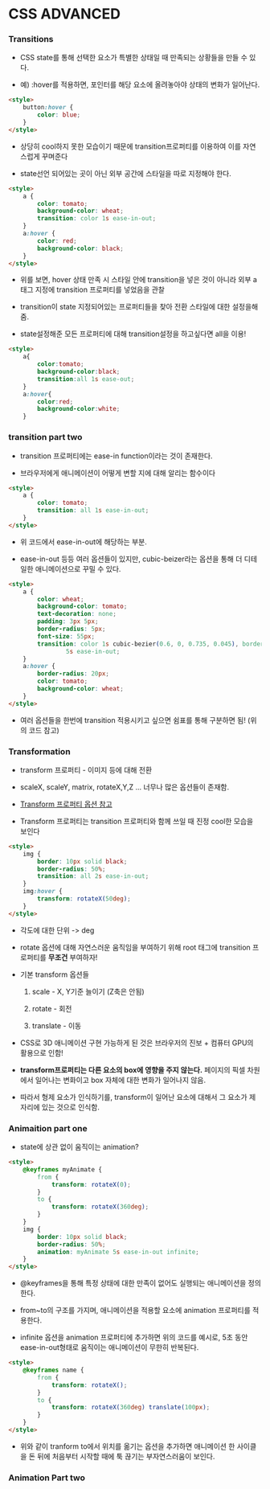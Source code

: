 # CSS ADVANCED

### Transitions

-   CSS state를 통해 선택한 요소가 특별한 상태일 때 만족되는 상황들을 만들 수 있다.

-   예) :hover를 적용하면, 포인터를 해당 요소에 올려놓아야 상태의 변화가 일어난다.

```html
<style>
    button:hover {
        color: blue;
    }
</style>
```

-   상당히 cool하지 못한 모습이기 때문에 transition프로퍼티를 이용하여 이를 자연스럽게 꾸며준다

-   state선언 되어있는 곳이 아닌 외부 공간에 스타일을 따로 지정해야 한다.

```html
<style>
    a {
        color: tomato;
        background-color: wheat;
        transition: color 1s ease-in-out;
    }
    a:hover {
        color: red;
        background-color: black;
    }
</style>
```

-   위를 보면, hover 상태 만족 시 스타일 안에 transition을 넣은 것이 아니라 외부 a 태그 지정에 transition 프로퍼티를 넣었음을 관찰

-   transition이 state 지정되어있는 프로퍼티들을 찾아 전환 스타일에 대한 설정을해줌.

-   state설정해준 모든 프로퍼티에 대해 transition설정을 하고싶다면 all을 이용!

```html
<style>
    a{
        color:tomato;
        background-color:black;
        transition:all 1s ease-out;
    }
    a:hover{
        color:red;
        background-color:white;
    }
```

### transition part two

-   transition 프로퍼티에는 ease-in function이라는 것이 존재한다.

-   브라우저에게 애니메이션이 어떻게 변할 지에 대해 알리는 함수이다

```html
<style>
    a {
        color: tomato;
        transition: all 1s ease-in-out;
    }
</style>
```

-   위 코드에서 ease-in-out에 해당하는 부분.

-   ease-in-out 등등 여러 옵션들이 있지만, cubic-beizer라는 옵션을 통해 더 디테일한 애니메이션으로 꾸밀 수 있다.

```html
<style>
    a {
        color: wheat;
        background-color: tomato;
        text-decoration: none;
        padding: 3px 5px;
        border-radius: 5px;
        font-size: 55px;
        transition: color 1s cubic-bezier(0.6, 0, 0.735, 0.045), border-radius
                5s ease-in-out;
    }
    a:hover {
        border-radius: 20px;
        color: tomato;
        background-color: wheat;
    }
</style>
```

-   여러 옵션들을 한번에 transition 적용시키고 싶으면 쉼표를 통해 구분하면 됨! (위의 코드 참고)

### Transformation

-   transform 프로퍼티 - 이미지 등에 대해 전환

-   scaleX, scaleY, matrix, rotateX,Y,Z ... 너무나 많은 옵션들이 존재함.

-   [Transform 프로퍼티 옵션 참고](https://developer.mozilla.org/ko/docs/Web/CSS/transform)

-   Transform 프로퍼티는 transition 프로퍼티와 함께 쓰일 때 진정 cool한 모습을 보인다

```html
<style>
    img {
        border: 10px solid black;
        border-radius: 50%;
        transition: all 2s ease-in-out;
    }
    img:hover {
        transform: rotateX(50deg);
    }
</style>
```

-   각도에 대한 단위 -> deg

-   rotate 옵션에 대해 자연스러운 움직임을 부여하기 위해 root 태그에 transition 프로퍼티를 **무조건** 부여하자!

-   기본 transform 옵션들

    1. scale - X, Y기준 늘이기 (Z축은 안됨)

    2. rotate - 회전

    3. translate - 이동

-   CSS로 3D 애니메이션 구현 가능하게 된 것은 브라우저의 진보 + 컴퓨터 GPU의 활용으로 인함!

-   **transform프로퍼티는 다른 요소의 box에 영향을 주지 않는다.** 페이지의 픽셀 차원에서 일어나는 변화이고 box 자체에 대한 변화가 일어나지 않음.

-   따라서 형제 요소가 인식하기를, transform이 일어난 요소에 대해서 그 요소가 제자리에 있는 것으로 인식함.

### Animaition part one

-   state에 상관 없이 움직이는 animation?

```html
<style>
    @keyframes myAnimate {
        from {
            transform: rotateX(0);
        }
        to {
            transform: rotateX(360deg);
        }
    }
    img {
        border: 10px solid black;
        border-radius: 50%;
        animation: myAnimate 5s ease-in-out infinite;
    }
</style>
```

-   @keyframes을 통해 특정 상태에 대한 만족이 없어도 실행되는 애니메이션을 정의한다.

-   from~to의 구조를 가지며, 애니메이션을 적용할 요소에 animation 프로퍼티를 적용한다.

-   infinite 옵션을 animation 프로퍼티에 추가하면 위의 코드를 예시로, 5초 동안 ease-in-out형태로 움직이는 애니메이션이 무한히 반복된다.

```html
<style>
    @keyframes name {
        from {
            transform: rotateX();
        }
        to {
            transform: rotateX(360deg) translate(100px);
        }
    }
</style>
```

-   위와 같이 tranform to에서 위치를 옮기는 옵션을 추가하면 애니메이션 한 사이클을 돈 뒤에 처음부터 시작할 때에 툭 끊기는 부자연스러움이 보인다.

### Animation Part two
